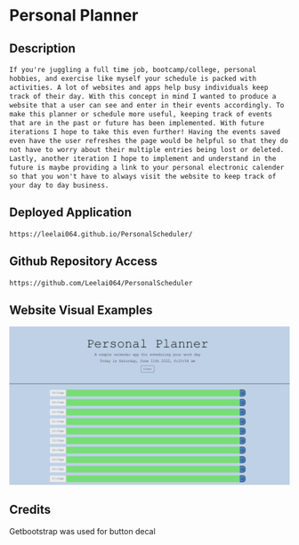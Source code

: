 # Personal Planner

## Description
```
If you're juggling a full time job, bootcamp/college, personal hobbies, and exercise like myself your schedule is packed with activities. A lot of websites and apps help busy individuals keep track of their day. With this concept in mind I wanted to produce a website that a user can see and enter in their events accordingly. To make this planner or schedule more useful, keeping track of events that are in the past or future has been implemented. With future iterations I hope to take this even further! Having the events saved even have the user refreshes the page would be helpful so that they do not have to worry about their multiple entries being lost or deleted. Lastly, another iteration I hope to implement and understand in the future is maybe providing a link to your personal electronic calender so that you won't have to always visit the website to keep track of your day to day business.
```
## Deployed Application
```
https://leelai064.github.io/PersonalScheduler/
```
## Github Repository Access
```
https://github.com/Leelai064/PersonalScheduler
```
## Website Visual Examples

![Website](./assets/PersonalPlanner.png)

## Credits

Getbootstrap was used for button decal